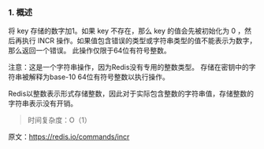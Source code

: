 
### 1. 概述

将 key 存储的数字加1。如果 key 不存在，那么 key 的值会先被初始化为 0 ，然后再执行 INCR 操作。如果值包含错误的类型或字符串类型的值不能表示为数字，那么返回一个错误。 此操作仅限于64位有符号整数。

注意：这是一个字符串操作，因为Redis没有专用的整数类型。 存储在密钥中的字符串被解释为base-10 64位有符号整数以执行操作。

Redis以整数表示形式存储整数，因此对于实际包含整数的字符串值，存储整数的字符串表示没有开销。

> 时间复杂度：O（1）









原文：https://redis.io/commands/incr
